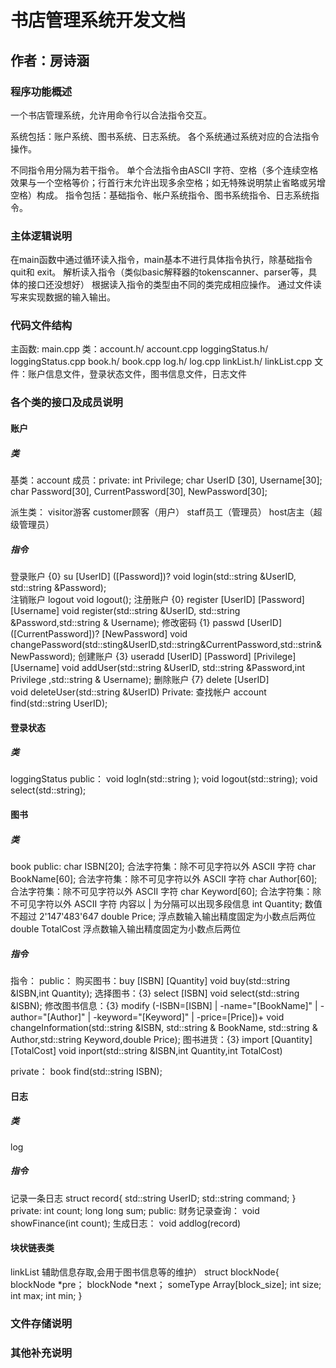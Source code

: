 # 书店管理系统开发文档
## 作者：房诗涵 

### 程序功能概述
一个书店管理系统，允许用命令行以合法指令交互。

系统包括：账户系统、图书系统、日志系统。
各个系统通过系统对应的合法指令操作。

不同指令用分隔为若干指令。
单个合法指令由ASCII 字符、空格（多个连续空格效果与一个空格等价；行首行末允许出现多余空格；如无特殊说明禁止省略或另增空格）构成。
指令包括：基础指令、帐户系统指令、图书系统指令、日志系统指令。

### 主体逻辑说明
在main函数中通过循环读入指令，main基本不进行具体指令执行，除基础指令quit和
exit。
解析读入指令（类似basic解释器的tokenscanner、parser等，具体的接口还没想好）
根据读入指令的类型由不同的类完成相应操作。
通过文件读写来实现数据的输入输出。

### 代码文件结构
主函数: main.cpp
类：account.h/ account.cpp
loggingStatus.h/ loggingStatus.cpp
book.h/ book.cpp
log.h/ log.cpp
linkList.h/ linkList.cpp
文件：账户信息文件，登录状态文件，图书信息文件，日志文件

### 各个类的接口及成员说明
#### 账户
##### 类
基类：account
成员：private: int Privilege;
char UserID [30], Username[30];
char Password[30], CurrentPassword[30], NewPassword[30];

派生类： visitor游客
customer顾客（用户）
staff员工（管理员）
host店主（超级管理员）
##### 指令
登录账户   {0} su [UserID] ([Password])? 
void login(std::string &UserID, std::string &Password);              
注销账户   logout
void logout();
注册账户   {0} register [UserID] [Password] [Username]
void register(std::string &UserID, std::string &Password,std::string & Username);
修改密码   {1} passwd [UserID] ([CurrentPassword])? [NewPassword]
void changePassword(std::sting&UserID,std::string&CurrentPassword,std::strin&NewPassword);
创建账户   {3} useradd [UserID] [Password] [Privilege] [Username]
void addUser(std::string &UserID, std::string &Password,int Privilege ,std::string & Username); 
删除账户   {7} delete [UserID]      
void deleteUser(std::string &UserID)
Private:
查找帐户 account find(std::string UserID); 

#### 登录状态
##### 类
loggingStatus
public：
void logIn(std::string );
void logout(std::string);
void select(std::string);

#### 图书
##### 类
book
public: char ISBN[20]; 合法字符集：除不可见字符以外 ASCII 字符
char BookName[60]; 合法字符集：除不可见字符以外 ASCII 字符
char Author[60]; 合法字符集：除不可见字符以外 ASCII 字符
char Keyword[60]; 合法字符集：除不可见字符以外 ASCII 字符 
内容以 | 为分隔可以出现多段信息
int Quantity; 数值不超过 2'147'483'647
double Price; 浮点数输入输出精度固定为小数点后两位
double TotalCost 浮点数输入输出精度固定为小数点后两位

##### 指令
指令：
public：
购买图书：buy [ISBN] [Quantity]
void buy(std::string &ISBN,int Quantity);
选择图书：{3} select [ISBN]
void select(std::string &ISBN);
修改图书信息：{3} modify (-ISBN=[ISBN] | -name="[BookName]" | -author="[Author]" | -keyword="[Keyword]" | -price=[Price])+
void changeInformation(std::string &ISBN, std::string & BookName, std::string & Author,std::string Keyword,double Price);
图书进货：{3} import [Quantity] [TotalCost]
void inport(std::string &ISBN,int Quantity,int TotalCost)

private：
book find(std::string ISBN);

#### 日志
##### 类
log
##### 指令
记录一条日志
struct record{
std::string UserID;
std::string command;
 }
private:
int count;
long long sum;
public:
财务记录查询：
void showFinance(int count);
生成日志：
void addlog(record)

#### 块状链表类
linkList
辅助信息存取,会用于图书信息等的维护）
struct blockNode{
blockNode *pre；
blockNode *next；
someType Array[block_size];
int size;
int max;
int min;
}

### 文件存储说明
### 其他补充说明




